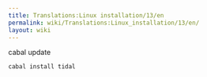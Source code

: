 ```yaml
---
title: Translations:Linux installation/13/en
permalink: wiki/Translations:Linux_installation/13/en/
layout: wiki
---
```


cabal update

`cabal install tidal`
